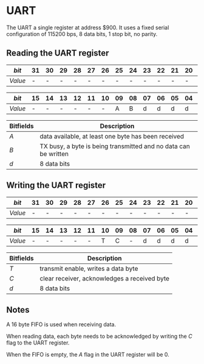 # UART
The UART a single register at address $900.
It uses a fixed serial configuration of 115200 bps, 8 data bits, 1 stop bit, no parity.

## Reading the UART register

|_bit_  |31|30|29|28|27|26|25|24|23|22|21|20|19|18|17|16|
|-      |- |- |- |- |- |- |- |- |- |- |- |- |- |- |- |- |
|_Value_|- |- |- |- |- |- |- |- |- |- |- |- |- |- |- |- |

|_bit_  |15|14|13|12|11|10|09|08|07|06|05|04|03|02|01|00|
|-      |- |- |- |- |- |- |- |- |- |- |- |- |- |- |- |- |
|_Value_|- |- |- |- |- |- |A |B |d |d |d |d |d |d | d | d |

|Bitfields|Description|
|---------|-----------|
| _A_    | data available, at least one byte has been received
| _B_    | TX busy, a byte is being transmitted and no data can be written
| _d_    | 8 data bits

## Writing the UART register

|_bit_  |31|30|29|28|27|26|25|24|23|22|21|20|19|18|17|16|
|-      |- |- |- |- |- |- |- |- |- |- |- |- |- |- |- |- |
|_Value_|- |- |- |- |- |- |- |- |- |- |- |- |- |- |- |- |

|_bit_  |15|14|13|12|11|10|09|08|07|06|05|04|03|02|01|00|
|-      |- |- |- |- |- |- |- |- |- |- |- |- |- |- |- |- |
|_Value_|- |- |- |- |- |T |C |- |d |d |d |d |d |d | d | d |


|Bitfields|Description|
|---------|-----------|
| _T_     | transmit enable, writes a data byte
| _C_    | clear receiver, acknowledges a received byte
| _d_    | 8 data bits


## Notes
A 16 byte FIFO is used when receiving data.

When reading data, each byte needs to be acknowledged by writing the _C_ flag to the UART register.

When the FIFO is empty, the _A_ flag in the UART register will be 0.
